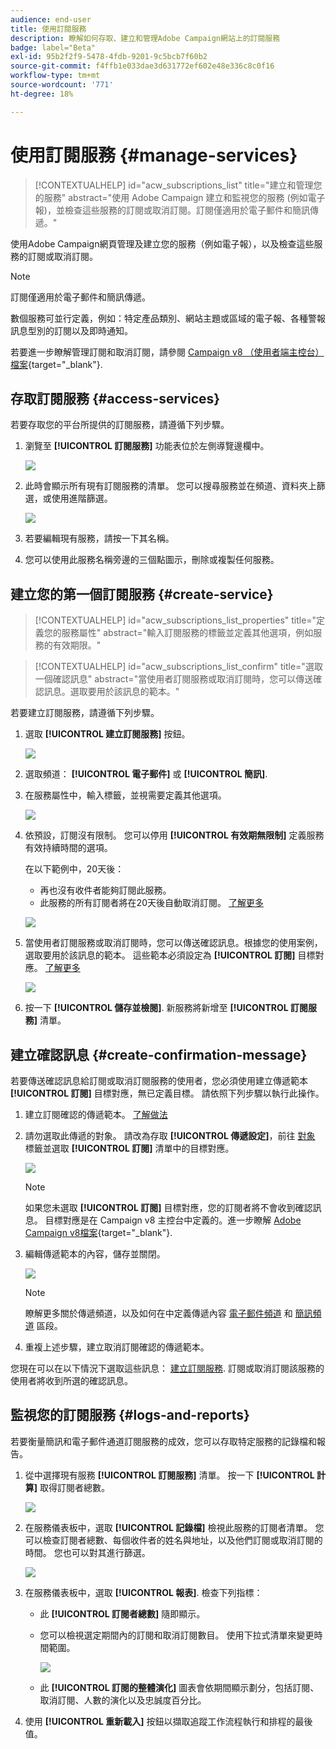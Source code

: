 ```yaml
---
audience: end-user
title: 使用訂閱服務
description: 瞭解如何存取、建立和管理Adobe Campaign網站上的訂閱服務
badge: label="Beta"
exl-id: 95b2f2f9-5478-4fdb-9201-9c5bcb7f60b2
source-git-commit: f4ffb1e033dae3d631772ef602e48e336c8c0f16
workflow-type: tm+mt
source-wordcount: '771'
ht-degree: 18%

---
```


# 使用訂閱服務 {#manage-services}

>[!CONTEXTUALHELP]
>id="acw_subscriptions_list"
>title="建立和管理您的服務"
>abstract="使用 Adobe Campaign 建立和監視您的服務 (例如電子報)，並檢查這些服務的訂閱或取消訂閱。訂閱僅適用於電子郵件和簡訊傳遞。"

使用Adobe Campaign網頁管理及建立您的服務（例如電子報），以及檢查這些服務的訂閱或取消訂閱。

>[!NOTE]
>
>訂閱僅適用於電子郵件和簡訊傳遞。

數個服務可並行定義，例如：特定產品類別、網站主題或區域的電子報、各種警報訊息型別的訂閱以及即時通知。

若要進一步瞭解管理訂閱和取消訂閱，請參閱 [Campaign v8 （使用者端主控台）檔案](https://experienceleague.adobe.com/docs/campaign/campaign-v8/audience/subscriptions.html){target="_blank"}.

## 存取訂閱服務 {#access-services}

若要存取您的平台所提供的訂閱服務，請遵循下列步驟。

1. 瀏覽至 **[!UICONTROL 訂閱服務]** 功能表位於左側導覽邊欄中。

   ![](assets/service-list.png)

1. 此時會顯示所有現有訂閱服務的清單。 您可以搜尋服務並在頻道、資料夾上篩選，或使用進階篩選。

   ![](assets/service-filters.png)

1. 若要編輯現有服務，請按一下其名稱。

1. 您可以使用此服務名稱旁邊的三個點圖示，刪除或複製任何服務。<!--so all subscribers are unsuibscribed - need to mention?-->

## 建立您的第一個訂閱服務 {#create-service}

>[!CONTEXTUALHELP]
>id="acw_subscriptions_list_properties"
>title="定義您的服務屬性"
>abstract="輸入訂閱服務的標籤並定義其他選項，例如服務的有效期限。"

>[!CONTEXTUALHELP]
>id="acw_subscriptions_list_confirm"
>title="選取一個確認訊息"
>abstract="當使用者訂閱服務或取消訂閱時，您可以傳送確認訊息。選取要用於該訊息的範本。"

若要建立訂閱服務，請遵循下列步驟。

1. 選取 **[!UICONTROL 建立訂閱服務]** 按鈕。

   ![](assets/service-create-button.png)

1. 選取頻道： **[!UICONTROL 電子郵件]** 或 **[!UICONTROL 簡訊]**.

1. 在服務屬性中，輸入標籤，並視需要定義其他選項。

   ![](assets/service-create-properties.png)

1. 依預設，訂閱沒有限制。 您可以停用 **[!UICONTROL 有效期無限制]** 定義服務有效持續時間的選項。

   在以下範例中，20天後：
   * 再也沒有收件者能夠訂閱此服務。
   * 此服務的所有訂閱者將在20天後自動取消訂閱。 [了解更多](#automatic-unsubscription)

   ![](assets/service-create-validity-period.png)

1. 當使用者訂閱服務或取消訂閱時，您可以傳送確認訊息。根據您的使用案例，選取要用於該訊息的範本。 這些範本必須設定為 **[!UICONTROL 訂閱]** 目標對應。 [了解更多](#create-confirmation-message)

   ![](assets/service-create-confirmation-msg.png)

1. 按一下 **[!UICONTROL 儲存並檢閱]**. 新服務將新增至 **[!UICONTROL 訂閱服務]** 清單。

## 建立確認訊息 {#create-confirmation-message}

若要傳送確認訊息給訂閱或取消訂閱服務的使用者，您必須使用建立傳遞範本 **[!UICONTROL 訂閱]** 目標對應，無已定義目標。 請依照下列步驟以執行此操作。

1. 建立訂閱確認的傳遞範本。 [了解做法](../msg/delivery-template.md)

1. 請勿選取此傳遞的對象。 請改為存取 **[!UICONTROL 傳遞設定]**，前往 [對象](../advanced-settings/delivery-settings.md#audience) 標籤並選取 **[!UICONTROL 訂閱]** 清單中的目標對應。

   ![](assets/service-confirmation-template-mapping.png)

   >[!NOTE]
   >
   >如果您未選取  **[!UICONTROL 訂閱]** 目標對應，您的訂閱者將不會收到確認訊息。 目標對應是在 Campaign v8 主控台中定義的。進一步瞭解 [Adobe Campaign v8檔案](https://experienceleague.adobe.com/docs/campaign/campaign-v8/audience/add-profiles/target-mappings.html){target="_blank"}.

1. 編輯傳遞範本的內容，儲存並關閉。

   ![](assets/service-confirmation-template.png)

   >[!NOTE]
   >
   >瞭解更多關於傳遞頻道，以及如何在中定義傳遞內容 [電子郵件頻道](../email/create-email.md) 和 [簡訊頻道](../sms/create-sms.md) 區段。

1. 重複上述步驟，建立取消訂閱確認的傳遞範本。

您現在可以在以下情況下選取這些訊息： [建立訂閱服務](#create-service). 訂閱或取消訂閱該服務的使用者將收到所選的確認訊息。

## 監視您的訂閱服務 {#logs-and-reports}

若要衡量簡訊和電子郵件通道訂閱服務的成效，您可以存取特定服務的記錄檔和報告。

1. 從中選擇現有服務 **[!UICONTROL 訂閱服務]** 清單。 按一下 **[!UICONTROL 計算]** 取得訂閱者總數。

   ![](assets/service-logs-reports-buttons.png)

1. 在服務儀表板中，選取 **[!UICONTROL 記錄檔]** 檢視此服務的訂閱者清單。 您可以檢查訂閱者總數、每個收件者的姓名與地址，以及他們訂閱或取消訂閱的時間。 您也可以對其進行篩選。

   ![](assets/service-logs.png)

1. 在服務儀表板中，選取 **[!UICONTROL 報表]**. 檢查下列指標：

   * 此 **[!UICONTROL 訂閱者總數]** 隨即顯示。

   * 您可以檢視選定期間內的訂閱和取消訂閱數目。 使用下拉式清單來變更時間範圍。

     ![](assets/service-reports.png)

   * 此 **[!UICONTROL 訂閱的整體演化]** 圖表會依期間顯示劃分，包括訂閱、取消訂閱、人數的演化以及忠誠度百分比。<!--what is Registered?-->

1. 使用 **[!UICONTROL 重新載入]** 按鈕以擷取追蹤工作流程執行和排程的最後值。
